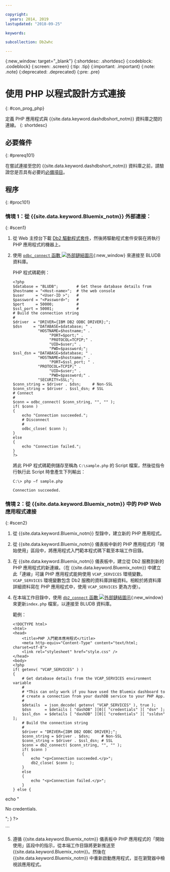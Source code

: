 ```yaml
---

copyright:
  years: 2014, 2019
lastupdated: "2018-09-25"

keywords:

subcollection: Db2whc

---
```


<!-- Attribute definitions --> 
{:new_window: target="_blank"}
{:shortdesc: .shortdesc}
{:codeblock: .codeblock}
{:screen: .screen}
{:tip: .tip}
{:important: .important}
{:note: .note}
{:deprecated: .deprecated}
{:pre: .pre}

# 使用 PHP 以程式設計方式連接
{: #con_prog_php}

定義 PHP 應用程式與 {{site.data.keyword.dashdbshort_notm}} 資料庫之間的連線。
{: shortdesc}

## 必要條件
{: #prereq101}

在嘗試連接至您的 {{site.data.keyword.dashdbshort_notm}} 資料庫之前，請驗證您是否具有必要的[必備項目](/docs/services/Db2whc/connecting?topic=Db2whc-connect_ov#prereqs)。

<!-- Before you can connect to your database, you must perform the following steps:

- [Verify prerequisites](prereqs.html), including installing driver packages, configuring your local environment, and downloading SSL certificates (if needed)
- Collect [connection information](credentials.html), including database details such as host name and port numbers, and connection credentials such as user ID and password -->

## 程序
{: #proc101}

### 情境 1：從 {{site.data.keyword.Bluemix_notm}} 外部連接：
{: #scen1}

1. 從 Web 主控台下載 [Db2 驅動程式套件](/docs/services/Db2whc?topic=Db2whc-dr_pkg#dr_pkg)，然後將驅動程式套件安裝在將執行 PHP 應用程式的機器上。
                
2. 使用 [`odbc_connect` 函數 ![外部鏈結圖示](../../../icons/launch-glyph.svg "外部鏈結圖示")](http://php.net/manual/en/function.odbc-connect.php){:new_window} 來連接至 BLUDB 資料庫。
    
   PHP 程式碼範例：

   ```
   <?php
   $database = "BLUDB";        # Get these database details from
   $hostname = "<Host-name>";  # the web console
   $user     = "<User-ID >";   #
   $password = "<Password>";   #
   $port     = 50000;          #
   $ssl_port = 50001;          #
   # Build the connection string
   #
   $driver  = "DRIVER={IBM DB2 ODBC DRIVER};";
   $dsn     = "DATABASE=$database; " .
              "HOSTNAME=$hostname;" .
                   "PORT=$port;" .
                   "PROTOCOL=TCPIP;" .
                   "UID=$user;" .
                   "PWD=$password;";
   $ssl_dsn = "DATABASE=$database; " .
              "HOSTNAME=$hostname;" .
                   "PORT=$ssl_port; " .
              "PROTOCOL=TCPIP;" .
                   "UID=$user;" .
                   "PWD=$password;" .
              "SECURITY=SSL;";
   $conn_string = $driver . $dsn;     # Non-SSL
   $conn_string = $driver . $ssl_dsn; # SSL
   # Connect
   #
   $conn = odbc_connect( $conn_string, "", "" );
   if( $conn )
   {
       echo "Connection succeeded.";
       # Disconnect
       #
       odbc_close( $conn );
   }
   else
   {
       echo "Connection failed.";
   }
   ?>
   ```

   將此 PHP 程式碼範例儲存至稱為 `C:\sample.php` 的 Script 檔案，然後從指令行執行此 Script 時會產生下列輸出：

   ```
   C:\> php –f sample.php

   Connection succeeded.
   ```

### 情境 2：從 {{site.data.keyword.Bluemix_notm}} 中的 PHP Web 應用程式連接
{: #scen2}

1. 從 {{site.data.keyword.Bluemix_notm}} 型錄中，建立新的 PHP 應用程式。
        
2. 從 {{site.data.keyword.Bluemix_notm}} 儀表板中新的 PHP 應用程式的「開始使用」區段中，將應用程式入門範本程式碼下載至本端工作目錄。
        
3. 在 {{site.data.keyword.Bluemix_notm}} 儀表板中，建立從 Db2 服務到新的 PHP 應用程式的新連線。（在 {{site.data.keyword.Bluemix_notm}} 中建立此「連線」可讓 PHP 應用程式能夠使用 `VCAP_SERVICES` 環境變數。`VCAP_SERVICES` 環境變數包含 Db2 服務的資料庫詳細資料。相較於將資料庫詳細資料寫在 PHP 應用程式中，使用 `VCAP_SERVICES` 更為方便）。
        
4. 在本端工作目錄中，使用 [`db2_connect` 函數 ![外部鏈結圖示](../../../icons/launch-glyph.svg "外部鏈結圖示")](http://php.net/manual/en/function.db2-connect.php){:new_window} 來更新`index.php` 檔案，以連接至 BLUDB 資料庫。
        
   範例：

   ```
   <!DOCTYPE html>
   <html>
   <head>
       <title>PHP 入門範本應用程式</title>
       <meta http-equiv="Content-Type" content="text/html; charset=utf-8">
       <link rel="stylesheet" href="style.css" />
   </head>
   <body>
   <?php
   if( getenv( "VCAP_SERVICES" ) )
   {
       # Get database details from the VCAP_SERVICES environment variable
       #
       # *This can only work if you have used the Bluemix dashboard to 
       # create a connection from your dashDB service to your PHP App.
       #
       $details  = json_decode( getenv( "VCAP_SERVICES" ), true );
       $dsn      = $details [ "dashDB" ][0][ "credentials" ][ "dsn" ];
       $ssl_dsn  = $details [ "dashDB" ][0][ "credentials" ][ "ssldsn" ];
       # Build the connection string
       #
       $driver = "DRIVER={IBM DB2 ODBC DRIVER};";
       $conn_string = $driver . $dsn;     # Non-SSL
       $conn_string = $driver . $ssl_dsn; # SSL
       $conn = db2_connect( $conn_string, "", "" );
       if( $conn )
       {
           echo "<p>Connection succeeded.</p>";
           db2_close( $conn );
       }
       else
       {
           echo "<p>Connection failed.</p>";
       }
   } else {
echo "<p>No credentials.</p>";
   }
   ?>
   </body>
   </html>
   ```

5. 遵循 {{site.data.keyword.Bluemix_notm}} 儀表板中 PHP 應用程式的「開始使用」區段中的指示，從本端工作目錄將更新推送至 {{site.data.keyword.Bluemix_notm}}。然後在 {{site.data.keyword.Bluemix_notm}} 中重新啟動應用程式，並在瀏覽器中檢視該應用程式。


